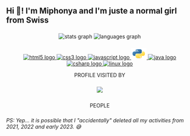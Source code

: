 <h2 align="left">Hi 👋! I'm Miphonya and I'm juste a normal girl from Swiss</h2>

###

<div align="center">
  <img src="https://github-readme-stats.vercel.app/api?username=Miphonya&hide_title=false&hide_rank=false&show_icons=true&include_all_commits=true&count_private=true&disable_animations=false&theme=dracula&locale=en&hide_border=false" height="150" alt="stats graph"  />
  <img src="https://github-readme-stats.vercel.app/api/top-langs?username=Miphonya&locale=en&hide_title=false&layout=compact&card_width=320&langs_count=5&theme=dracula&hide_border=false" height="150" alt="languages graph"  />
</div>

###
<p align="center"> 
    <a href="https://www.w3schools.com/html/" target="_blank" rel="noreferrer">  <img src="https://cdn.jsdelivr.net/gh/devicons/devicon/icons/html5/html5-plain.svg" height="30" width="42" alt="html5 logo"  /> </a>
   <a href="https://www.w3schools.com/css/" target="_blank" rel="noreferrer">   <img src="https://cdn.jsdelivr.net/gh/devicons/devicon/icons/css3/css3-plain.svg" height="30" width="42" alt="css3 logo"  /> </a>
    <a href="https://www.javascript.com/" target="_blank" rel="noreferrer"> <img src="https://cdn.jsdelivr.net/gh/devicons/devicon/icons/javascript/javascript-original.svg" height="30" width="42" alt="javascript logo" </a>
    <a href="https://www.python.org" target="_blank" rel="noreferrer">  <img src="https://raw.githubusercontent.com/devicons/devicon/master/icons/python/python-original.svg" height="30" width="42" alt="python logo"  />    </a> 
    <a href="https://www.java.com" target="_blank" rel="noreferrer"> <img <img src="https://cdn.jsdelivr.net/gh/devicons/devicon/icons/java/java-plain.svg" height="30" width="42" alt="java logo"  /> </a>
    <a href="https://learn.microsoft.com/en-us/dotnet/csharp/" target="_blank" rel="noreferrer"> <img   <img src="https://cdn.jsdelivr.net/gh/devicons/devicon/icons/csharp/csharp-plain.svg" height="30" width="42" alt="csharp logo"  /> </a>
    <a href="https://www.linux.org/" target="_blank" rel="noreferrer">   <img src="https://cdn.jsdelivr.net/gh/devicons/devicon/icons/linux/linux-original.svg" height="30" width="42" alt="linux logo"  /> </a> 
</p>

<p align="center">PROFILE VISITED BY</p>

###

<div align="center">
  <img src="https://profile-counter.glitch.me/Miphonya/count.svg?"  />
</div>

###

<p align="center">PEOPLE</p>

###

###
*PS: Yep... it is possible that I "accidentally" deleted all my activities from 2021, 2022 and early 2023. 😅*
###

